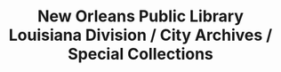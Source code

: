 ---
layout: repo
title: "New Orleans Public Library Louisiana Division / City Archives / Special Collections"
id: 25020
permalink: repos/25020/
---